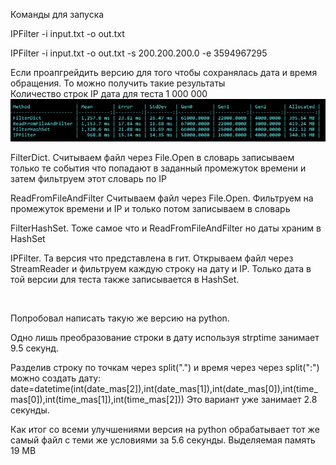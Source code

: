 Команды для запуска

IPFilter -i input.txt -o out.txt

IPFilter -i input.txt -o out.txt -s 200.200.200.0 -e 3594967295

Если проапгрейдить версию для того чтобы сохранялась дата и время обращения. То можно получить такие результаты<br/>
Количество строк IP дата для теста 1 000 000
![](https://github.com/Millton8/IPFilter./blob/master/bench.jpg)

<p>FilterDict. Считываем файл через File.Open в словарь записываем только те события что попадают в заданный промежуток времени и затем фильтруем этот словарь по IP</p>
<p>ReadFromFileAndFilter Считываем файл через File.Open. Фильтруем на промежуток времени и IP и только потом записываем в словарь</p>
<p>FilterHashSet. Тоже самое что и ReadFromFileAndFilter но даты храним в HashSet</p>
<p>IPFilter. Та версия что представлена в гит. Открываем файл через StreamReader и фильтруем каждую строку на дату и IP. Только дата в той версии для теста также записывается в HashSet.</p></br>
<p>Попробовал написать такую же версию на python. </p>
<p>Одно лишь преобразование строки в дату используя strptime занимает 9.5 секунд.</p>
<p>Разделив строку по точкам через split(".") и время через через split(":") можно создать дату:
  date=datetime(int(date_mas[2]),int(date_mas[1]),int(date_mas[0]),int(time_mas[0]),int(time_mas[1]),int(time_mas[2]))
Это вариант уже занимает 2.8 секунды.
  </p>
  <p>Как итог со всеми улучшениями версия на python обрабатывает тот же самый файл с теми же условиями за 5.6 секунды. Выделяемая память 19 MB</p>

